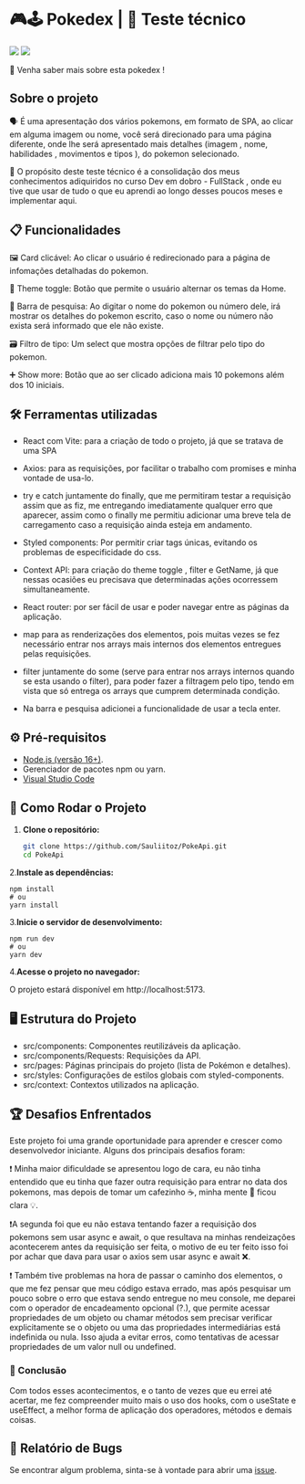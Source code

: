 # 🎮🕹️ Pokedex | 📰 Teste técnico

<img src="./src/img/desktop.gif"/>
<img src="./src/img/mobile.gif"/>

👀 Venha saber mais sobre esta pokedex !

## Sobre o projeto

🗣️ É uma apresentação dos vários pokemons, em formato de SPA, ao clicar em alguma imagem ou nome, você será direcionado para uma página diferente, onde lhe será apresentado mais detalhes (imagem , nome, habilidades , movimentos e tipos ), do pokemon selecionado.

🤔 O propósito deste teste técnico é a consolidação dos meus conhecimentos adiquiridos no curso Dev em dobro - FullStack , onde eu tive que usar de tudo o que eu aprendi ao longo desses poucos meses e implementar aqui.

## 📋 Funcionalidades

🖼️ Card clicável: Ao clicar o usuário é redirecionado para a página de infomações detalhadas do pokemon.

🎨 Theme toggle: Botão que permite o usuário alternar os temas da Home.

🔎 Barra de pesquisa: Ao digitar o nome do pokemon ou número dele, irá mostrar os detalhes do pokemon escrito, caso o nome ou número não exista será informado que ele não existe.

🗃️ Filtro de tipo: Um select que mostra opções de filtrar pelo tipo do pokemon.

➕ Show more: Botão que ao ser clicado adiciona mais 10 pokemons além dos 10 iniciais.

## 🛠️ Ferramentas utilizadas

- React com Vite: para a criação de todo o projeto, já que se tratava de uma SPA

- Axios: para as requisições, por facilitar o trabalho com promises e minha vontade de usa-lo.

- try e catch juntamente do finally, que me permitiram testar a requisição assim que as fiz, me entregando imediatamente qualquer erro que aparecer, assim como o finally me permitiu adicionar uma breve tela de carregamento caso a requisição ainda esteja em andamento.

- Styled components: Por permitir criar tags únicas, evitando os problemas de especificidade do css.

- Context API: para criação do theme toggle , filter e GetName, já que nessas ocasiões eu precisava que determinadas ações ocorressem simultaneamente.

- React router: por ser fácil de usar e poder navegar entre as páginas da aplicação.

- map para as renderizações dos elementos, pois muitas vezes se fez necessário entrar nos arrays mais internos dos elementos entregues pelas requisições.

- filter juntamente do some (serve para entrar nos arrays internos quando se esta usando o filter), para poder fazer a filtragem pelo tipo, tendo em vista que só entrega os arrays que cumprem determinada condição.

- Na barra e pesquisa adicionei a funcionalidade de usar a tecla enter.

## ⚙️ Pré-requisitos

- [Node.js (versão 16+)](https://nodejs.org/pt/download).
- Gerenciador de pacotes npm ou yarn.
- [Visual Studio Code](https://code.visualstudio.com/download)

## 🚀 Como Rodar o Projeto 

1. **Clone o repositório:**  

     ```bash 
    git clone https://github.com/Sauliitoz/PokeApi.git  
   cd PokeApi  
2.**Instale as dependências:**

    npm install  
    # ou  
    yarn install  
    
3.**Inicie o servidor de desenvolvimento:**

    npm run dev  
    # ou  
    yarn dev  
    
4.**Acesse o projeto no navegador:**

O projeto estará disponível em http://localhost:5173.

## 🖥️ Estrutura do Projeto

- src/components: Componentes reutilizáveis da aplicação.
- src/components/Requests: Requisições da API.
- src/pages: Páginas principais do projeto (lista de Pokémon e detalhes).
- src/styles: Configurações de estilos globais com styled-components.
- src/context: Contextos utilizados na aplicação.

## 🏆 Desafios Enfrentados
Este projeto foi uma grande oportunidade para aprender e crescer como desenvolvedor iniciante. Alguns dos principais desafios foram:

❗ Minha maior dificuldade se apresentou logo de cara, eu não tinha entendido que eu tinha que fazer outra requisição para entrar no data dos pokemons, mas depois de tomar um cafezinho ☕, minha mente 🧠 ficou clara 💡.

❗A segunda foi que eu não estava tentando fazer a requisição dos pokemons sem usar async e await, o que resultava na minhas rendeizações acontecerem antes da requisição ser feita, o motivo de eu ter feito isso foi por achar que dava para usar o axios sem usar async e await ❌.


❗ Também tive problemas na hora de passar o caminho dos elementos, o que me fez pensar que meu código estava errado, mas após pesquisar um pouco sobre o erro que estava sendo entregue no meu console, me deparei com o operador de encadeamento opcional (?.), que permite acessar propriedades de um objeto ou chamar métodos sem precisar verificar explicitamente se o objeto ou uma das propriedades intermediárias está indefinida ou nula. Isso ajuda a evitar erros, como tentativas de acessar propriedades de um valor null ou undefined.

### 🍷 Conclusão

Com todos esses acontecimentos, e o tanto de vezes que eu errei até acertar, me fez compreender muito mais o uso dos hooks, com o useState e useEffect, a melhor forma de aplicação dos operadores, métodos e demais coisas.

## 🐛 Relatório de Bugs
Se encontrar algum problema, sinta-se à vontade para abrir uma [issue](https://github.com/TCdesenvolvedorWeb/Pokedex/issues).